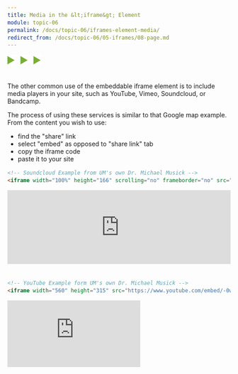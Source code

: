 ```yaml
---
title: Media in the &lt;iframe&gt; Element
module: topic-06
permalink: /docs/topic-06/iframes-element-media/
redirect_from: /docs/topic-06/05-iframes/08-page.md
---
```


<img src="./../../../img/arrow-divider.svg" style="width: 75px; border: none; margin: 0px 0 20px 0" />

The other common use of the embeddable iframe element is to include media players in your site, such as YouTube, Vimeo, Soundcloud, or Bandcamp.

The process of using these services is similar to that Google map example. From the content you wish to use:

- find the "share" link
- select "embed" as opposed to "share link" tab
- copy the iframe code
- paste it to your site

```html
<!-- Soundcloud Example from UM's own Dr. Michael Musick -->
<iframe width="100%" height="166" scrolling="no" frameborder="no" src="https://w.soundcloud.com/player/?url=https%3A//api.soundcloud.com/tracks/247762625&amp;color=ff5500&amp;auto_play=false&amp;hide_related=false&amp;show_comments=true&amp;show_user=true&amp;show_reposts=false"></iframe>
```

<div class="displayed_code_example">
    <iframe width="100%" height="166" scrolling="no" frameborder="no" src="https://w.soundcloud.com/player/?url=https%3A//api.soundcloud.com/tracks/247762625&amp;color=ff5500&amp;auto_play=false&amp;hide_related=false&amp;show_comments=true&amp;show_user=true&amp;show_reposts=false"></iframe>
</div>

<br />


```html
<!-- YouTube Example form UM's own Dr. Michael Musick -->
<iframe width="560" height="315" src="https://www.youtube.com/embed/-0wEUKJTHnQ" frameborder="0" allowfullscreen></iframe>
```

<div class="displayed_code_example">
    <div class="embed-responsive embed-responsive-16by9"><iframe class="embed-responsive-item" src="https://www.youtube.com/embed/-0wEUKJTHnQ" frameborder="0" allowfullscreen></iframe></div>
</div>

